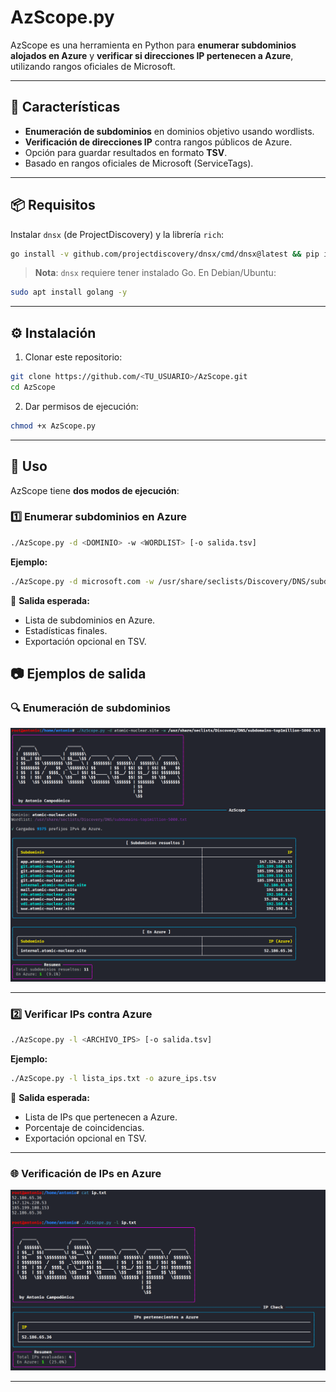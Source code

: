 # AzScope.py

AzScope es una herramienta en Python para **enumerar subdominios alojados en Azure** y **verificar si direcciones IP pertenecen a Azure**, utilizando rangos oficiales de Microsoft.

---

## 🚀 Características

- **Enumeración de subdominios** en dominios objetivo usando wordlists.
- **Verificación de direcciones IP** contra rangos públicos de Azure.
- Opción para guardar resultados en formato **TSV**.
- Basado en rangos oficiales de Microsoft (ServiceTags).

---

## 📦 Requisitos

Instalar `dnsx` (de ProjectDiscovery) y la librería `rich`:

```bash
go install -v github.com/projectdiscovery/dnsx/cmd/dnsx@latest && pip install rich
```

> **Nota**: `dnsx` requiere tener instalado Go. En Debian/Ubuntu:
```bash
sudo apt install golang -y
```

---

## ⚙️ Instalación

1. Clonar este repositorio:
```bash
git clone https://github.com/<TU_USUARIO>/AzScope.git
cd AzScope
```

2. Dar permisos de ejecución:
```bash
chmod +x AzScope.py
```

---

## 📖 Uso

AzScope tiene **dos modos de ejecución**:

### 1️⃣ Enumerar subdominios en Azure
```bash
./AzScope.py -d <DOMINIO> -w <WORDLIST> [-o salida.tsv]
```
**Ejemplo:**
```bash
./AzScope.py -d microsoft.com -w /usr/share/seclists/Discovery/DNS/subdomains-top1million-5000.txt -o resultados.tsv
```

📌 **Salida esperada:**
- Lista de subdominios en Azure.
- Estadísticas finales.
- Exportación opcional en TSV.

## 📷 Ejemplos de salida

### 🔍 Enumeración de subdominios
![Enumeración de subdominios](Ejemplo1.png)

---

### 2️⃣ Verificar IPs contra Azure
```bash
./AzScope.py -l <ARCHIVO_IPS> [-o salida.tsv]
```
**Ejemplo:**
```bash
./AzScope.py -l lista_ips.txt -o azure_ips.tsv
```

📌 **Salida esperada:**
- Lista de IPs que pertenecen a Azure.
- Porcentaje de coincidencias.
- Exportación opcional en TSV.

---
### 🌐 Verificación de IPs en Azure
<!-- Aquí colocarás la imagen de ejemplo -->
![IPs en Azure](Ejemplo2.png)

---


